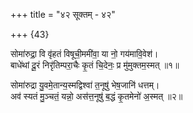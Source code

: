 +++
title = "४२ सूक्तम् - ४२"

+++
{43}

सोमा॑रुद्रा॒ वि वृ॑हतं विषूची॒ममी॑वा॒ या नो॒ गय॑मावि॒वेश॑।  
बाधे॑थां दू॒रं निरृ॑तिम्परा॒चैः कृ॒तं चि॒देनः॒ प्र मु॑मुक्तम॒स्मत् ॥१॥

सोमा॑रुद्रा यु॒वमे॒तान्य॒स्मद्विश्वा॑ त॒नूषु॑ भेष॒जानि॑ धत्तम्।  
अव॑ स्यतं मु॒ञ्चतं॒ यन्नो॒ अस॑त्त॒नूषु॑ ब॒द्धं कृ॒तमेनो॑ अ॒स्मत् ॥२॥
